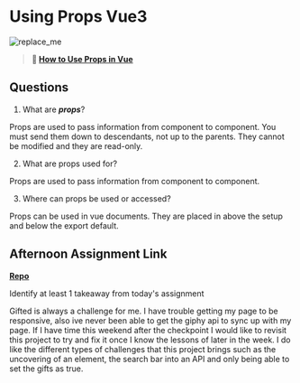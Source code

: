 # Using Props Vue3

![replace_me](https://codeworks.blob.core.windows.net/public/assets/img/illustrations/placeholder.svg)

> **📖 [How to Use Props in Vue](https://codeworksacademy.com/fs-student-guide/resources/wk6/02-Props)**

## Questions

1. What are ***props***?

Props are used to pass information from component to component. You must send them down to descendants, not up to the parents. They cannot be modified and they are read-only.

2. What are props used for?

Props are used to pass information from component to component. 

3. Where can props be used or accessed?

Props can be used in vue documents. They are placed in above the setup and below the export default.

## Afternoon Assignment Link

**[Repo](https://github.com/Alexmquan/Gifted_revued_3_28_2023)**

Identify at least 1 takeaway from today's assignment

Gifted is always a challenge for me. I have trouble getting my page to be responsive, also ive never been able to get the giphy api to sync up with my page. If I have time this weekend after the checkpoint I would like to revisit this project to try and fix it once I know the lessons of later in the week. I do like the different types of challenges that this project brings such as the uncovering of an element, the search bar into an API and only being able to set the gifts as true.